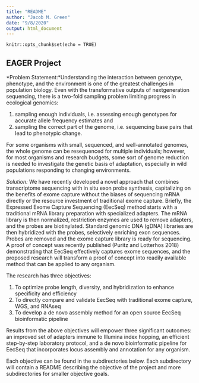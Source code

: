 ```yaml
---
title: "README"
author: "Jacob M. Green"
date: "9/8/2020"
output: html_document
---
```


```{r setup, include=FALSE}
knitr::opts_chunk$set(echo = TRUE)
```

## EAGER Project 

*Problem Statement:*Understanding the interaction between genotype, phenotype, and the environment is one of the greatest challenges in population biology. Even with the transformative outputs of nextgeneration sequencing, there is a two-fold sampling problem limiting progress in ecological genomics: 

1) sampling enough individuals, i.e. assessing enough genotypes for accurate allele frequency estimates and
2) sampling the correct part of the genome, i.e. sequencing base pairs that lead to phenotypic change. 

For some organisms with small, sequenced, and well-annotated genomes, the whole genome can be resequenced for multiple individuals; however, for most organisms and research budgets, some sort of genome reduction is needed to investigate the genetic basis of adaptation, especially in wild populations responding to changing environments.

*Solution:* We have recently developed a novel approach that combines transcriptome sequencing with in situ exon probe synthesis, capitalizing on the benefits of exome capture without the biases of sequencing mRNA directly or the resource investment of traditional exome capture. Briefly, the Expressed Exome Capture Sequencing (EecSeq) method starts with a traditional mRNA library preparation with specialized adapters. The mRNA library is then normalized, restriction enzymes are used to remove adapters, and the probes are biotinylated. Standard genomic DNA (gDNA) libraries are then hybridized with the probes, selectively enriching exon sequences. Probes are removed and the exome capture library is ready for sequencing. A proof of concept was recently published (Puritz and Lotterhos 2018) demonstrating that EecSeq effectively captures exome sequences, and the proposed research will transform a proof of concept into readily available method that can be applied to any organism. 

The research has three objectives:

1) To optimize probe length, diversity, and hybridization to enhance specificity and efficiency
2) To directly compare and validate EecSeq with traditional exome capture, WGS, and RNAseq
3) To develop a de novo assembly method for an open source EecSeq bioinformatic pipeline

Results from the above objectives will empower three significant outcomes: an improved set of adapters immune to Illumina index hopping, an efficient step-by-step laboratory protocol, and a de novo bioinformatic pipeline for EecSeq that incorporates locus assembly and annotation for any organism.

Each objective can be found in the subdirectories below. Each subdirectory will contain a README describing the objective of the project and more subdirectories for smaller objective goals.